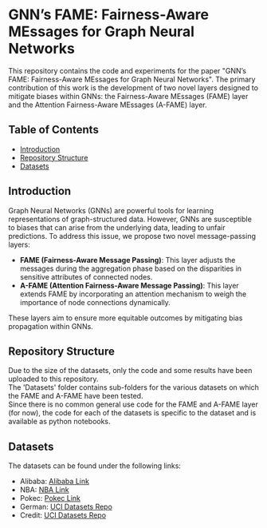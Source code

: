 # GNN’s FAME: Fairness-Aware MEssages for Graph Neural Networks

This repository contains the code and experiments for the paper "GNN’s FAME: Fairness-Aware MEssages for Graph Neural Networks".
The primary contribution of this work is the development of two novel layers designed to mitigate biases within GNNs: the Fairness-Aware MEssages (FAME) layer and the Attention Fairness-Aware MEssages (A-FAME) layer.

## Table of Contents
- [Introduction](#introduction)
- [Repository Structure](#repository-structure)
- [Datasets](#datasets)

## Introduction

Graph Neural Networks (GNNs) are powerful tools for learning representations of graph-structured data. However, GNNs are susceptible to biases that can arise from the underlying data, leading to unfair predictions. To address this issue, we propose two novel message-passing layers:

- **FAME (Fairness-Aware Message Passing)**: This layer adjusts the messages during the aggregation phase based on the disparities in sensitive attributes of connected nodes.
- **A-FAME (Attention Fairness-Aware Message Passing)**: This layer extends FAME by incorporating an attention mechanism to weigh the importance of node connections dynamically.

These layers aim to ensure more equitable outcomes by mitigating bias propagation within GNNs.

## Repository Structure
Due to the size of the datasets, only the code and some results have been uploaded to this repository.  
The 'Datasets' folder contains sub-folders for the various datasets on which the FAME and A-FAME have been tested.  
Since there is no common general use code for the FAME and A-FAME layer (for now), the code for each of the datasets is specific to the dataset and is available as python notebooks.

## Datasets
The datasets can be found under the following links: 
- Alibaba: [Alibaba Link](https://tianchi.aliyun.com/dataset/56)
- NBA: [NBA Link](https://www.kaggle.com/datasets/noahgift/social-power-nba)
- Pokec: [Pokec Link](https://snap.stanford.edu/data/soc-Pokec.html)
- German: [UCI Datasets Repo](https://archive.ics.uci.edu/)
- Credit: [UCI Datasets Repo](https://archive.ics.uci.edu/)
